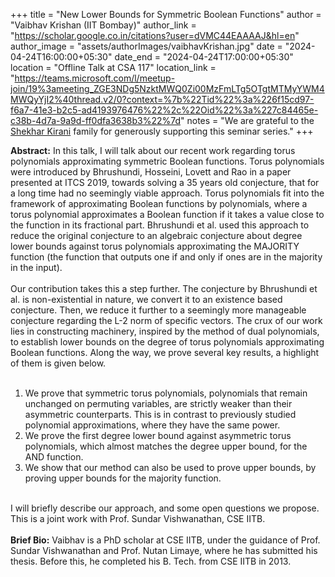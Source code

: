 +++
title = "New Lower Bounds for Symmetric Boolean Functions"
author = "Vaibhav Krishan (IIT Bombay)"
author_link = "https://scholar.google.co.in/citations?user=dVMC44EAAAAJ&hl=en"
author_image = "assets/authorImages/vaibhavKrishan.jpg"
date = "2024-04-24T16:00:00+05:30"
date_end = "2024-04-24T17:00:00+05:30"
location = "Offline Talk at CSA 117"
location_link = "https://teams.microsoft.com/l/meetup-join/19%3ameeting_ZGE3NDg5NzktMWQ0Zi00MzFmLTg5OTgtMTMyYWM4MWQyYjI2%40thread.v2/0?context=%7b%22Tid%22%3a%226f15cd97-f6a7-41e3-b2c5-ad4193976476%22%2c%22Oid%22%3a%227c84465e-c38b-4d7a-9a9d-ff0dfa3638b3%22%7d"
notes = "We are grateful to the <a href = "https://www.accel.com/people/shekhar-kirani" target= "_blank">Shekhar Kirani</a> family for generously supporting this seminar series."
+++

<b>Abstract:</b>
In this talk, I will talk about our recent work regarding torus polynomials approximating symmetric Boolean functions.
Torus polynomials were introduced by Bhrushundi, Hosseini, Lovett and Rao in a paper presented at ITCS 2019, towards solving a 35 years old conjecture, that for a long time had no seemingly viable approach.
Torus polynomials fit into the framework of approximating Boolean functions by polynomials, where a torus polynomial approximates a Boolean function if it takes a value close to the function in its fractional part.
Bhrushundi et al. used this approach to reduce the original conjecture to an algebraic conjecture about degree lower bounds against torus polynomials approximating the MAJORITY function (the function that outputs one if and only if ones are in the majority in the input).
<br><br>
Our contribution takes this a step further.
The conjecture by Bhrushundi et al. is non-existential in nature, we convert it to an existence based conjecture.
Then, we reduce it further to a seemingly more manageable conjecture regarding the L-2 norm of specific vectors.
The crux of our work lies in constructing machinery, inspired by the method of dual polynomials, to establish lower bounds on the degree of torus polynomials approximating Boolean functions.
Along the way, we prove several key results, a highlight of them is given below.
<br><br>
1. We prove that symmetric torus polynomials, polynomials that remain unchanged on permuting variables, are strictly weaker than their asymmetric counterparts.
   This is in contrast to previously studied polynomial approximations, where they have the same power.<br>
2. We prove the first degree lower bound against asymmetric torus polynomials, which almost matches the degree upper bound, for the AND function.<br>
3. We show that our method can also be used to prove upper bounds, by proving upper bounds for the majority function.<br>
<br>
I will briefly describe our approach, and some open questions we propose. This is a joint work with Prof. Sundar Vishwanathan, CSE IITB.
<br><br>
<b>Brief Bio:</b>  
Vaibhav is a PhD scholar at CSE IITB, under the guidance of Prof. Sundar Vishwanathan and Prof. Nutan Limaye, where he has submitted his thesis. Before this, he completed his B. Tech. from CSE IITB in 2013. 
